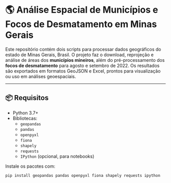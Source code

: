 # 🌎 Análise Espacial de Municípios e Focos de Desmatamento em Minas Gerais

Este repositório contém dois scripts para processar dados geográficos do estado de Minas Gerais, Brasil. O projeto faz o download, reprojeção e análise de áreas dos **municípios mineiros**, além do pré-processamento dos **focos de desmatamento** para agosto e setembro de 2022. Os resultados são exportados em formatos GeoJSON e Excel, prontos para visualização ou uso em análises geoespaciais.

---

## 📦 Requisitos

- Python 3.7+
- Bibliotecas:
  - `geopandas`
  - `pandas`
  - `openpyxl`
  - `fiona`
  - `shapely`
  - `requests`
  - `IPython` (opcional, para notebooks)

Instale os pacotes com:

```bash
pip install geopandas pandas openpyxl fiona shapely requests ipython
